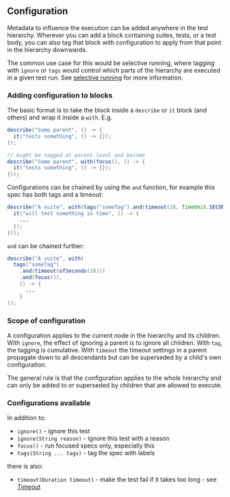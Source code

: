 ## Configuration

Metadata to influence the execution can be added anywhere in the test hierarchy. Wherever you can add a block containing suites, tests, or a test body, you can also tag that block with configuration to apply from that point in the hierarchy downwards.

The common use case for this would be selective running, where tagging with `ignore` or `tags` would control which parts of the hierarchy are executed in a given test run. See [selective running](FocusingAndIgnoring.md) for more information.

### Adding configuration to blocks

The basic format is to take the block inside a `describe` or `it` block (and others) and wrap it inside a `with`. E.g.

```java
describe("Some parent", () -> {
  it("tests something", () -> {});
});

// might be tagged at parent level and become
describe("Some parent", with(focus(), () -> {
  it("tests something", () -> {});
}));
```

Configurations can be chained by using the `and` function, for example this spec has both tags and a timeout:

```java
describe("A suite", with(tags("someTag").and(timeout(10, TimeUnit.SECONDS)), () -> {
  it("will test something in time", () -> {
    ...
  });
}));
```

`and` can be chained further:

```java
describe("A suite", with(
  tags("someTag")
    .and(timeout(ofSeconds(10)))
    .and(focus()),
    () -> {
      ...
    }
));
```

### Scope of configuration

A configuration applies to the current node in the hierarchy and its children. With `ignore`, the effect of ignoring a parent is to ignore all children. With `tag`, the tagging is cumulative. With `timeout` the timeout settings in a parent propagate down to all descendants but can be superseded by a child's own configuration.

The general rule is that the configuration applies to the whole hierarchy and can only be added to or superseded by children that are allowed to execute.

### Configurations available

In addition to:

- `ignore()` - ignore this test
- `ignore(String reason)` - ignore this test with a reason
- `focus()` - run focused specs only, especially this
- `tags(String ... tags)` - tag the spec with labels

there is also:

- `timeout(Duration timeout)` - make the test fail if it takes too long - see [Timeout](Timeout.md)
